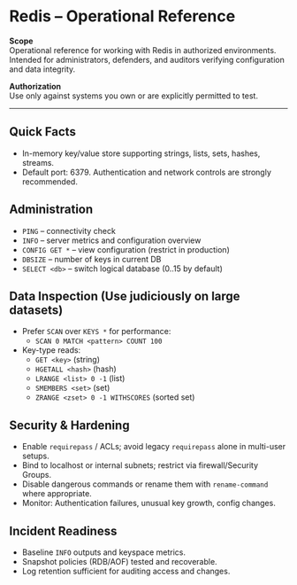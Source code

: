 # Redis – Operational Reference

**Scope**  
Operational reference for working with Redis in authorized environments. Intended for administrators, defenders, and auditors verifying configuration and data integrity.

**Authorization**  
Use only against systems you own or are explicitly permitted to test.

---

## Quick Facts
- In-memory key/value store supporting strings, lists, sets, hashes, streams.
- Default port: 6379. Authentication and network controls are strongly recommended.

## Administration
- `PING` – connectivity check  
- `INFO` – server metrics and configuration overview  
- `CONFIG GET *` – view configuration (restrict in production)  
- `DBSIZE` – number of keys in current DB  
- `SELECT <db>` – switch logical database (0..15 by default)

## Data Inspection (Use judiciously on large datasets)
- Prefer `SCAN` over `KEYS *` for performance:
  - `SCAN 0 MATCH <pattern> COUNT 100`
- Key-type reads:
  - `GET <key>` (string)
  - `HGETALL <hash>` (hash)
  - `LRANGE <list> 0 -1` (list)
  - `SMEMBERS <set>` (set)
  - `ZRANGE <zset> 0 -1 WITHSCORES` (sorted set)

## Security & Hardening
- Enable `requirepass` / ACLs; avoid legacy `requirepass` alone in multi-user setups.
- Bind to localhost or internal subnets; restrict via firewall/Security Groups.
- Disable dangerous commands or rename them with `rename-command` where appropriate.
- Monitor: Authentication failures, unusual key growth, config changes.

## Incident Readiness
- Baseline `INFO` outputs and keyspace metrics.
- Snapshot policies (RDB/AOF) tested and recoverable.
- Log retention sufficient for auditing access and changes.
